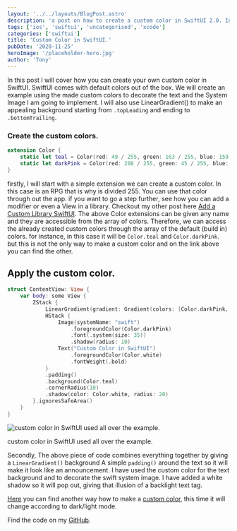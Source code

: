 ```yaml
---
layout: '../../layouts/BlogPost.astro'
description: 'a post on how to create a custom color in SwiftUI 2.0. In this post I will be creating custom colors to and a simple design to showcase'
tags: ['ios', 'swiftui', 'uncategorised', 'xcode']
categories: ['swiftui']
title: 'Custom Color in SwiftUI.'
pubDate: '2020-11-25'
heroImage: '/placeholder-hero.jpg'
author: 'Tony'
---
```


In this post I will cover how you can create your own custom color in SwiftUI. SwiftUI comes with default colors out of the box. We will create an example using the made custom colors to decorate the text and the System Image I am going to implement. I will also use LinearGradient() to make an appealing background starting from `.topLeading` and ending to `.bottomTrailing`.

### Create the custom colors.

```swift
extension Color {
    static let teal = Color(red: 49 / 255, green: 163 / 255, blue: 159 / 255)
    static let darkPink = Color(red: 208 / 255, green: 45 / 255, blue: 208 / 255)
}
```

firstly, I will start with a simple extension we can create a custom color. In this case is an RPG that is why is divided 255. You can use that color through out the app. if you want to go a step further, see how you can add a modifier or even a View in a library. Checkout my other post here [Add a Custom Library SwiftUI](https://thehappyprogrammer.com/add-custom-library-swiftui/). The above Color extensions can be given any name and they are accessible from the array of colors. Therefore, we can access the already created custom colors through the array of the default (build in) colors. for instance, in this case it will be `Color.teal` and `Color.darkPink`. but this is not the only way to make a custom color and on the link above you can find the other.

## Apply the custom color.

```swift
struct ContentView: View {
    var body: some View {
        ZStack {
            LinearGradient(gradient: Gradient(colors: [Color.darkPink, Color.teal]), startPoint: .topLeading, endPoint: .bottomTrailing)
            HStack {
                Image(systemName: "swift")
                    .foregroundColor(Color.darkPink)
                    .font(.system(size: 35))
                    .shadow(radius: 10)
                Text("Custom Color in SwiftUI")
                    .foregroundColor(Color.white)
                    .fontWeight(.bold)
            }
            .padding()
            .background(Color.teal)
            .cornerRadius(10)
            .shadow(color: Color.white, radius: 20)
        }.ignoresSafeArea()
    }
}
```

![custom color in SwiftUI used all over the example.](/images/Screenshot-2020-11-25-at-12.01.31-519x1024.png 'custom color in SwiftUI used all over the example.')

custom color in SwiftUI used all over the example.

Secondly, The above piece of code combines everything together by giving a `LinearGradient()` background A simple `padding()` around the text so it will make it look like an announcement. I have used the custom color for the text background and to decorate the swift system image. I have added a white shadow so it will pop out, giving that illusion of a backlight text tag.

[Here](https://thehappyprogrammer.com/lineargradient-swiftui/) you can find another way how to make a [custom color](https://thehappyprogrammer.com/lineargradient-swiftui/), this time it will change according to dark/light mode.

Find the code on my [GitHub](https://github.com/MyNameIsBond/customcolor).

